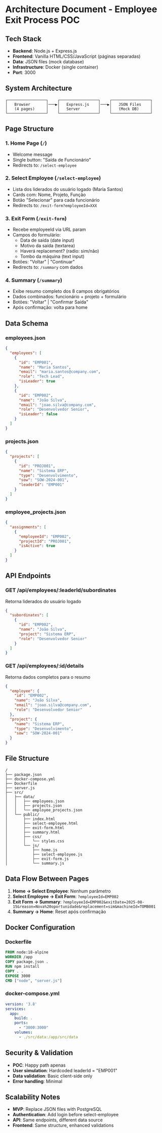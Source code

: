 # Architecture Document - Employee Exit Process POC

## Tech Stack
- **Backend**: Node.js + Express.js
- **Frontend**: Vanilla HTML/CSS/JavaScript (páginas separadas)
- **Data**: JSON files (mock database)
- **Infrastructure**: Docker (single container)
- **Port**: 3000

## System Architecture

```
┌─────────────────┐    ┌─────────────────┐    ┌─────────────────┐
│   Browser       │───▶│   Express.js    │───▶│   JSON Files    │
│   (4 pages)     │    │   Server        │    │   (Mock DB)     │
└─────────────────┘    └─────────────────┘    └─────────────────┘
```

## Page Structure

### 1. Home Page (`/`)
- Welcome message
- Single button: "Saída de Funcionário"
- Redirects to: `/select-employee`

### 2. Select Employee (`/select-employee`)
- Lista dos liderados do usuário logado (Maria Santos)
- Cards com: Nome, Projeto, Função
- Botão "Selecionar" para cada funcionário
- Redirects to: `/exit-form?employeeId=XXX`

### 3. Exit Form (`/exit-form`)
- Recebe employeeId via URL param
- Campos do formulário:
  - Data de saída (date input)
  - Motivo da saída (textarea)
  - Haverá replacement? (radio: sim/não)
  - Tombo da máquina (text input)
- Botões: "Voltar" | "Continuar"
- Redirects to: `/summary` com dados

### 4. Summary (`/summary`)
- Exibe resumo completo dos 8 campos obrigatórios
- Dados combinados: funcionário + projeto + formulário
- Botões: "Voltar" | "Confirmar Saída"
- Após confirmação: volta para home

## Data Schema

### employees.json
```json
{
  "employees": [
    {
      "id": "EMP001",
      "name": "Maria Santos",
      "email": "maria.santos@company.com",
      "role": "Tech Lead",
      "isLeader": true
    },
    {
      "id": "EMP002", 
      "name": "João Silva",
      "email": "joao.silva@company.com",
      "role": "Desenvolvedor Senior",
      "isLeader": false
    }
  ]
}
```

### projects.json
```json
{
  "projects": [
    {
      "id": "PROJ001",
      "name": "Sistema ERP",
      "type": "Desenvolvimento",
      "sow": "SOW-2024-001",
      "leaderId": "EMP001"
    }
  ]
}
```

### employee_projects.json
```json
{
  "assignments": [
    {
      "employeeId": "EMP002",
      "projectId": "PROJ001", 
      "isActive": true
    }
  ]
}
```

## API Endpoints

### GET /api/employees/:leaderId/subordinates
Retorna liderados do usuário logado
```json
{
  "subordinates": [
    {
      "id": "EMP002",
      "name": "João Silva", 
      "project": "Sistema ERP",
      "role": "Desenvolvedor Senior"
    }
  ]
}
```

### GET /api/employees/:id/details
Retorna dados completos para o resumo
```json
{
  "employee": {
    "id": "EMP002",
    "name": "João Silva",
    "email": "joao.silva@company.com",
    "role": "Desenvolvedor Senior"
  },
  "project": {
    "name": "Sistema ERP",
    "type": "Desenvolvimento", 
    "sow": "SOW-2024-001"
  }
}
```

## File Structure
```
/
├── package.json
├── docker-compose.yml
├── Dockerfile
├── server.js
├── src/
│   ├── data/
│   │   ├── employees.json
│   │   ├── projects.json
│   │   └── employee_projects.json  
│   └── public/
│       ├── index.html
│       ├── select-employee.html
│       ├── exit-form.html
│       ├── summary.html
│       ├── css/
│       │   └── styles.css
│       └── js/
│           ├── home.js
│           ├── select-employee.js
│           ├── exit-form.js
│           └── summary.js
```

## Data Flow Between Pages

1. **Home → Select Employee**: Nenhum parâmetro
2. **Select Employee → Exit Form**: `?employeeId=EMP002`
3. **Exit Form → Summary**: `?employeeId=EMP002&exitDate=2025-08-15&reason=Nova%20oportunidade&replacement=sim&machineId=TOMB001`
4. **Summary → Home**: Reset após confirmação

## Docker Configuration

### Dockerfile
```dockerfile
FROM node:18-alpine
WORKDIR /app
COPY package.json .
RUN npm install
COPY . .
EXPOSE 3000
CMD ["node", "server.js"]
```

### docker-compose.yml
```yaml
version: '3.8'
services:
  app:
    build: .
    ports:
      - "3000:3000"
    volumes:
      - ./src/data:/app/src/data
```

## Security & Validation
- **POC**: Happy path apenas
- **User simulation**: Hardcoded leaderId = "EMP001"
- **Data validation**: Basic client-side only
- **Error handling**: Minimal

## Scalability Notes
- **MVP**: Replace JSON files with PostgreSQL
- **Authentication**: Add login before select-employee
- **API**: Same endpoints, different data source
- **Frontend**: Same structure, enhanced validations